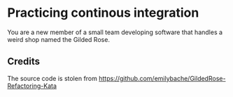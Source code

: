 # Practicing continous integration 

You are a new member of a small team developing software that handles a weird shop named the Gilded Rose. 



## Credits

The source code is stolen from https://github.com/emilybache/GildedRose-Refactoring-Kata 